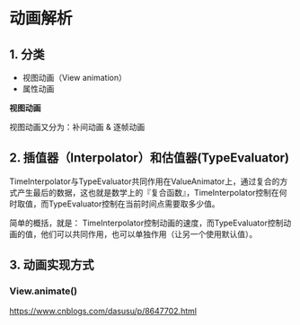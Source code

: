 # 动画解析

## 1. 分类

- 视图动画（View animation）
- 属性动画

**视图动画**

视图动画又分为：补间动画 & 逐帧动画



## 2. 插值器（Interpolator）和估值器(TypeEvaluator)

TimeInterpolator与TypeEvaluator共同作用在ValueAnimator上，通过复合的方式产生最后的数据，这也就是数学上的『复合函数』，TimeInterpolator控制在何时取值，而TypeEvaluator控制在当前时间点需要取多少值。

简单的概括，就是： 
TimeInterpolator控制动画的速度，而TypeEvaluator控制动画的值，他们可以共同作用，也可以单独作用（让另一个使用默认值）。



## 3. 动画实现方式

### View.animate()









https://www.cnblogs.com/dasusu/p/8647702.html

